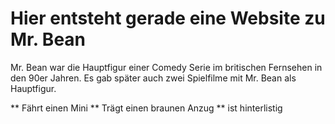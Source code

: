 # Hier entsteht gerade eine Website zu Mr. Bean
Mr. Bean war die Hauptfigur einer Comedy Serie im britischen Fernsehen in den 90er Jahren. Es gab später auch zwei Spielfilme mit Mr. Bean als Hauptfigur.

** Fährt einen Mini
** Trägt einen braunen Anzug
** ist hinterlistig